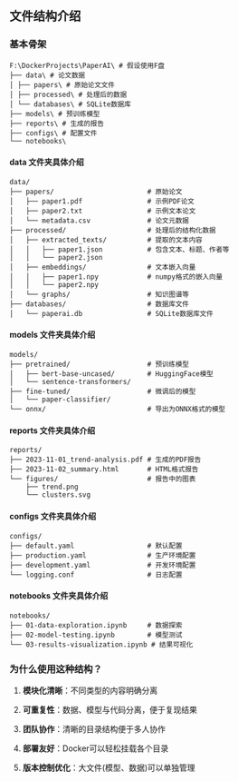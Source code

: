 ## 文件结构介绍

### 基本骨架

```
F:\DockerProjects\PaperAI\ # 假设使用F盘 
├── data\ # 论文数据 
│ ├── papers\ # 原始论文文件 
│ ├── processed\ # 处理后的数据 
│ └── databases\ # SQLite数据库 
├── models\ # 预训练模型 
├── reports\ # 生成的报告 
├── configs\ # 配置文件 
└── notebooks\
```

#### data 文件夹具体介绍

```
data/
├── papers/                       # 原始论文
│   ├── paper1.pdf                # 示例PDF论文
│   ├── paper2.txt                # 示例文本论文
│   └── metadata.csv              # 论文元数据
├── processed/                    # 处理后的结构化数据
│   ├── extracted_texts/          # 提取的文本内容
│   │   ├── paper1.json           # 包含文本、标题、作者等
│   │   └── paper2.json
│   ├── embeddings/               # 文本嵌入向量
│   │   ├── paper1.npy            # numpy格式的嵌入向量
│   │   └── paper2.npy
│   └── graphs/                   # 知识图谱等
├── databases/                    # 数据库文件
│   └── paperai.db                # SQLite数据库文件
```

#### models 文件夹具体介绍

```
models/
├── pretrained/                   # 预训练模型
│   ├── bert-base-uncased/        # HuggingFace模型
│   └── sentence-transformers/
├── fine-tuned/                   # 微调后的模型
│   └── paper-classifier/
└── onnx/                         # 导出为ONNX格式的模型
```

#### reports 文件夹具体介绍

```
reports/
├── 2023-11-01_trend-analysis.pdf # 生成的PDF报告
├── 2023-11-02_summary.html       # HTML格式报告
└── figures/                      # 报告中的图表
    ├── trend.png
    └── clusters.svg
```


#### configs 文件夹具体介绍

```
configs/
├── default.yaml                  # 默认配置
├── production.yaml               # 生产环境配置
├── development.yaml              # 开发环境配置
└── logging.conf                  # 日志配置
```


#### notebooks 文件夹具体介绍

```
notebooks/
├── 01-data-exploration.ipynb     # 数据探索
├── 02-model-testing.ipynb        # 模型测试
└── 03-results-visualization.ipynb # 结果可视化
```

### 为什么使用这种结构？

1. **模块化清晰**：不同类型的内容明确分离
    
2. **可重复性**：数据、模型与代码分离，便于复现结果
    
3. **团队协作**：清晰的目录结构便于多人协作
    
4. **部署友好**：Docker可以轻松挂载各个目录
    
5. **版本控制优化**：大文件(模型、数据)可以单独管理
